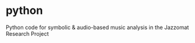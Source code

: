# python
Python code for symbolic &amp; audio-based music analysis in the Jazzomat Research Project
